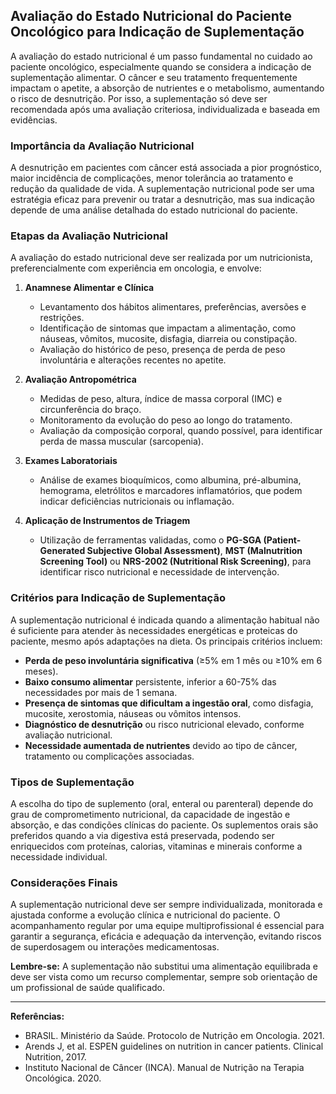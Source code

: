
## Avaliação do Estado Nutricional do Paciente Oncológico para Indicação de Suplementação

A avaliação do estado nutricional é um passo fundamental no cuidado ao paciente oncológico, especialmente quando se considera a indicação de suplementação alimentar. O câncer e seu tratamento frequentemente impactam o apetite, a absorção de nutrientes e o metabolismo, aumentando o risco de desnutrição. Por isso, a suplementação só deve ser recomendada após uma avaliação criteriosa, individualizada e baseada em evidências.

### Importância da Avaliação Nutricional

A desnutrição em pacientes com câncer está associada a pior prognóstico, maior incidência de complicações, menor tolerância ao tratamento e redução da qualidade de vida. A suplementação nutricional pode ser uma estratégia eficaz para prevenir ou tratar a desnutrição, mas sua indicação depende de uma análise detalhada do estado nutricional do paciente.

### Etapas da Avaliação Nutricional

A avaliação do estado nutricional deve ser realizada por um nutricionista, preferencialmente com experiência em oncologia, e envolve:

1. **Anamnese Alimentar e Clínica**
   - Levantamento dos hábitos alimentares, preferências, aversões e restrições.
   - Identificação de sintomas que impactam a alimentação, como náuseas, vômitos, mucosite, disfagia, diarreia ou constipação.
   - Avaliação do histórico de peso, presença de perda de peso involuntária e alterações recentes no apetite.

2. **Avaliação Antropométrica**
   - Medidas de peso, altura, índice de massa corporal (IMC) e circunferência do braço.
   - Monitoramento da evolução do peso ao longo do tratamento.
   - Avaliação da composição corporal, quando possível, para identificar perda de massa muscular (sarcopenia).

3. **Exames Laboratoriais**
   - Análise de exames bioquímicos, como albumina, pré-albumina, hemograma, eletrólitos e marcadores inflamatórios, que podem indicar deficiências nutricionais ou inflamação.

4. **Aplicação de Instrumentos de Triagem**
   - Utilização de ferramentas validadas, como o **PG-SGA (Patient-Generated Subjective Global Assessment)**, **MST (Malnutrition Screening Tool)** ou **NRS-2002 (Nutritional Risk Screening)**, para identificar risco nutricional e necessidade de intervenção.

### Critérios para Indicação de Suplementação

A suplementação nutricional é indicada quando a alimentação habitual não é suficiente para atender às necessidades energéticas e proteicas do paciente, mesmo após adaptações na dieta. Os principais critérios incluem:

- **Perda de peso involuntária significativa** (≥5% em 1 mês ou ≥10% em 6 meses).
- **Baixo consumo alimentar** persistente, inferior a 60-75% das necessidades por mais de 1 semana.
- **Presença de sintomas que dificultam a ingestão oral**, como disfagia, mucosite, xerostomia, náuseas ou vômitos intensos.
- **Diagnóstico de desnutrição** ou risco nutricional elevado, conforme avaliação nutricional.
- **Necessidade aumentada de nutrientes** devido ao tipo de câncer, tratamento ou complicações associadas.

### Tipos de Suplementação

A escolha do tipo de suplemento (oral, enteral ou parenteral) depende do grau de comprometimento nutricional, da capacidade de ingestão e absorção, e das condições clínicas do paciente. Os suplementos orais são preferidos quando a via digestiva está preservada, podendo ser enriquecidos com proteínas, calorias, vitaminas e minerais conforme a necessidade individual.

### Considerações Finais

A suplementação nutricional deve ser sempre individualizada, monitorada e ajustada conforme a evolução clínica e nutricional do paciente. O acompanhamento regular por uma equipe multiprofissional é essencial para garantir a segurança, eficácia e adequação da intervenção, evitando riscos de superdosagem ou interações medicamentosas.

**Lembre-se:** A suplementação não substitui uma alimentação equilibrada e deve ser vista como um recurso complementar, sempre sob orientação de um profissional de saúde qualificado.

---

**Referências:**

- BRASIL. Ministério da Saúde. Protocolo de Nutrição em Oncologia. 2021.
- Arends J, et al. ESPEN guidelines on nutrition in cancer patients. Clinical Nutrition, 2017.
- Instituto Nacional de Câncer (INCA). Manual de Nutrição na Terapia Oncológica. 2020.
```
